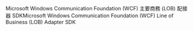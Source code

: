<span data-ttu-id="9ac30-101">Microsoft Windows Communication Foundation (WCF) 主要商務 (LOB) 配接器 SDK</span><span class="sxs-lookup"><span data-stu-id="9ac30-101">Microsoft Windows Communication Foundation (WCF) Line of Business (LOB) Adapter SDK</span></span>